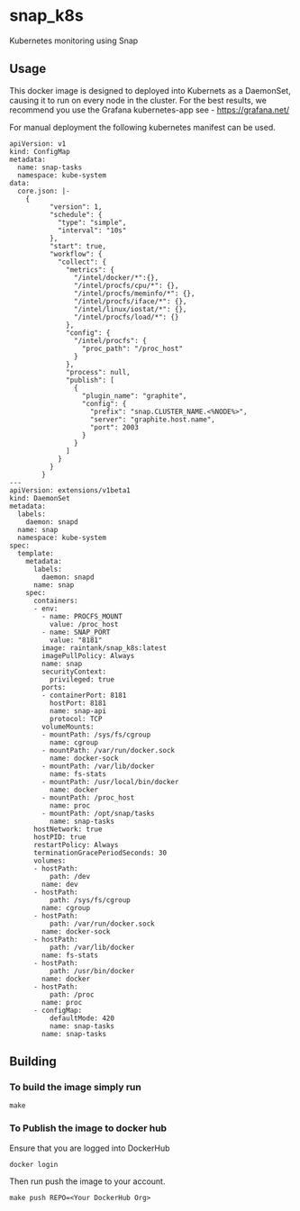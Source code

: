 # snap_k8s
Kubernetes monitoring using Snap

## Usage

This docker image is designed to deployed into Kubernets as a DaemonSet, causing it to run on every node in the cluster.
For the best results, we recommend you use the Grafana kubernetes-app see - https://grafana.net/

For manual deployment the following kubernetes manifest can be used.

```
apiVersion: v1
kind: ConfigMap
metadata:
  name: snap-tasks
  namespace: kube-system
data:
  core.json: |-
    {
          "version": 1,
          "schedule": {
            "type": "simple",
            "interval": "10s"
          },
          "start": true,
          "workflow": {
            "collect": {
              "metrics": {
                "/intel/docker/*":{},
                "/intel/procfs/cpu/*": {},
                "/intel/procfs/meminfo/*": {},
                "/intel/procfs/iface/*": {},
                "/intel/linux/iostat/*": {},
                "/intel/procfs/load/*": {}
              },
              "config": {
                "/intel/procfs": {
                  "proc_path": "/proc_host"
                }
              },
              "process": null,
              "publish": [
                {
                  "plugin_name": "graphite",
                  "config": {
                    "prefix": "snap.CLUSTER_NAME.<%NODE%>",
                    "server": "graphite.host.name",
                    "port": 2003
                  }
                }
              ]
            }
          }
        }
---
apiVersion: extensions/v1beta1
kind: DaemonSet
metadata:
  labels:
    daemon: snapd
  name: snap
  namespace: kube-system
spec:
  template:
    metadata:
      labels:
        daemon: snapd
      name: snap
    spec:
      containers:
      - env:
        - name: PROCFS_MOUNT
          value: /proc_host
        - name: SNAP_PORT
          value: "8181"
        image: raintank/snap_k8s:latest
        imagePullPolicy: Always
        name: snap
        securityContext:
          privileged: true
        ports:
        - containerPort: 8181
          hostPort: 8181
          name: snap-api
          protocol: TCP
        volumeMounts:
        - mountPath: /sys/fs/cgroup
          name: cgroup
        - mountPath: /var/run/docker.sock
          name: docker-sock
        - mountPath: /var/lib/docker
          name: fs-stats
        - mountPath: /usr/local/bin/docker
          name: docker
        - mountPath: /proc_host
          name: proc
        - mountPath: /opt/snap/tasks
          name: snap-tasks
      hostNetwork: true
      hostPID: true
      restartPolicy: Always
      terminationGracePeriodSeconds: 30
      volumes:
      - hostPath:
          path: /dev
        name: dev
      - hostPath:
          path: /sys/fs/cgroup
        name: cgroup
      - hostPath:
          path: /var/run/docker.sock
        name: docker-sock
      - hostPath:
          path: /var/lib/docker
        name: fs-stats
      - hostPath:
          path: /usr/bin/docker
        name: docker
      - hostPath:
          path: /proc
        name: proc
      - configMap:
          defaultMode: 420
          name: snap-tasks
        name: snap-tasks
```

## Building

### To build the image simply run

```
make
```

### To Publish the image to docker hub
Ensure that you are logged into DockerHub
```
docker login
```

Then run push the image to your account.

```
make push REPO=<Your DockerHub Org>
```
